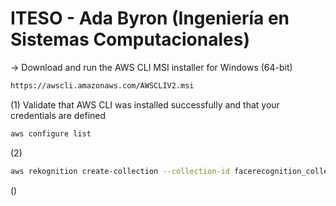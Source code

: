 # ITESO - Ada Byron (Ingeniería en Sistemas Computacionales)

→ Download and run the AWS CLI MSI installer for Windows (64-bit)
```bash
https://awscli.amazonaws.com/AWSCLIV2.msi
```

(1) Validate that AWS CLI was installed successfully and that your credentials are defined 
```bash
aws configure list
```

(2)
```bash
aws rekognition create-collection --collection-id facerecognition_collection --region us-east-1
```

()
```bash

```
